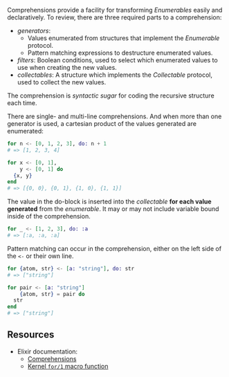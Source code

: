 Comprehensions provide a facility for transforming _Enumerables_ easily and declaratively. To review, there are three required parts to a comprehension:

- _generators_:
  - Values enumerated from structures that implement the _Enumerable_ protocol.
  - Pattern matching expressions to destructure enumerated values.
- _filters_: Boolean conditions, used to select which enumerated values to use when creating the new values.
- _collectables_: A structure which implements the _Collectable_ protocol, used to collect the new values.

The comprehension is _syntactic sugar_ for coding the recursive structure each time.

There are single- and multi-line comprehensions. And when more than one generator is used, a cartesian product of the values generated are enumerated:

```elixir
for n <- [0, 1, 2, 3], do: n + 1
# => [1, 2, 3, 4]

for x <- [0, 1],
    y <- [0, 1] do
  {x, y}
end
# => [{0, 0}, {0, 1}, {1, 0}, {1, 1}]
```

The value in the do-block is inserted into the _collectable_ **for each value generated** from the _enumerable_. It may or may not include variable bound inside of the comprehension.

```elixir
for _ <- [1, 2, 3], do: :a
# => [:a, :a, :a]
```

Pattern matching can occur in the comprehension, either on the left side of the `<-` or their own line.

```elixir
for {atom, str} <- [a: "string"], do: str
# => ["string"]

for pair <- [a: "string"]
    {atom, str} = pair do
  str
end
# => ["string"]
```

## Resources

- Elixir documentation:
  - [Comprehensions][elixir-comprehensions]
  - [Kernel `for/1` macro function][for]

[elixir-comprehensions]: https://elixir-lang.org/getting-started/comprehensions.html
[for]: https://hexdocs.pm/elixir/Kernel.SpecialForms.html#for/1
